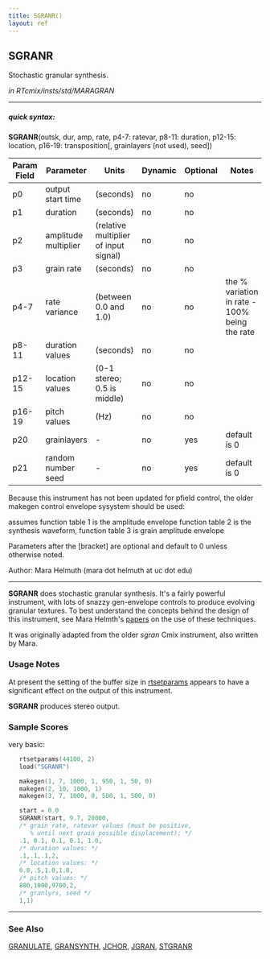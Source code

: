 ```yaml
---
title: SGRANR()
layout: ref
---
```


## SGRANR

Stochastic granular synthesis.

*in RTcmix/insts/std/MARAGRAN*  
  

-----

##### quick syntax:

**SGRANR**(outsk, dur, amp, rate, p4-7: ratevar, p8-11: duration,
p12-15: location, p16-19: transposition\[, grainlayers (not used),
seed\])


Param Field	| Parameter | Units | Dynamic | Optional | Notes
----------- | --------- | ----- | -------- | --------- | ---------
p0 | output start time | (seconds) | no | no | 
p1 | duration | (seconds) | no | no | 
p2 | amplitude multiplier | (relative multiplier of input signal) | no | no | 
p3 | grain rate | (seconds) | no | no | 
p4-7 | rate variance | (between 0.0 and 1.0) | no | no |  the % variation in rate - 100% being the rate |
p8-11 | duration values | (seconds) | no | no | 
p12-15 | location values | (0-1 stereo; 0.5 is middle) | no | no | 
p16-19 | pitch values | (Hz) | no | no | 
p20 | grainlayers |  -  | no | yes | default is 0 | 
p21 | random number seed |  -  | no | yes | default is 0 | 

   Because this instrument has not been updated for pfield control,
   the older makegen control envelope sysystem should be used:

   assumes function table 1 is the amplitude envelope
   function table 2 is the synthesis waveform,
   function table 3 is grain amplitude envelope

   Parameters after the [bracket] are optional and default to 0 unless
   otherwise noted.

   Author: Mara Helmuth (mara dot helmuth at uc dot edu)

  

-----

  
**SGRANR** does stochastic granular synthesis. It's a fairly powerful
instrument, with lots of snazzy gen-envelope controls to produce
evolving granular textures. To best understand the concepts behind the
design of this instrument, see Mara Helmth's
[papers](http://ccm.uc.edu/music/cmt/events/computermusic/software) on
the use of these techniques.

It was originally adapted from the older *sgran* Cmix instrument, also
written by Mara.

### Usage Notes

At present the setting of the buffer size in
[rtsetparams](../scorefile/rtsetparams.html) appears to have a
significant effect on the output of this instrument.

**SGRANR** produces stereo output.

### Sample Scores

very basic:

```cpp
   rtsetparams(44100, 2)
   load("SGRANR")

   makegen(1, 7, 1000, 1, 950, 1, 50, 0)
   makegen(2, 10, 1000, 1)
   makegen(3, 7, 1000, 0, 500, 1, 500, 0)

   start = 0.0
   SGRANR(start, 9.7, 20000, 
   /* grain rate, ratevar values (must be positive, 
      % until next grain possible displacement): */
   .1, 0.1, 0.1, 0.1, 1.0,
   /* duration values: */
   .1,.1,.1,2, 
   /* location values: */
   0.0,.5,1.0,1.0, 
   /* pitch values: */
   800,1000,9700,2,
   /* granlyrs, seed */
   1,1)
```

  

-----

### See Also

[GRANULATE](GRANULATE.html), [GRANSYNTH](GRANSYNTH.html),
[JCHOR](JCHOR.html), [JGRAN](JGRAN.html), [STGRANR](STGRANR.html)
